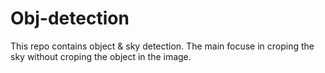 # Obj-detection
This repo contains object & sky detection. The main focuse in croping the sky without croping the object in the image. 
